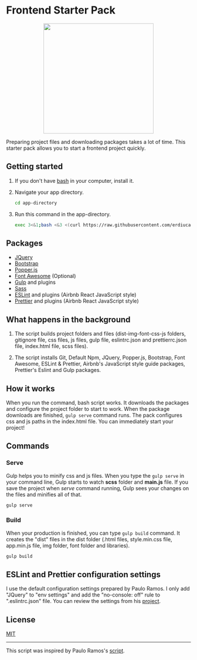 # Frontend Starter Pack

<p align="center">
  <img width="300" height="300" src="img/frontend-starter-pack-logo.png">
</p>

Preparing project files and downloading packages takes a lot of time. This starter pack allows you to start a frontend project quickly.

## Getting started

1. If you don't have [bash](https://git-scm.com/downloads) in your computer, install it.

2. Navigate your app directory.

   ```sh
   cd app-directory
   ```

3. Run this command in the app-directory.

   ```sh
   exec 3<&1;bash <&3 <(curl https://raw.githubusercontent.com/erdiucar/frontend-starter-pack/master/frontend-starter-pack.sh 2> /dev/null)
   ```

## Packages

- [JQuery](https://jquery.com/)
- [Bootstrap](https://getbootstrap.com/)
- [Popper.js](https://popper.js.org/)
- [Font Awesome](https://fontawesome.com/) (Optional)
- [Gulp](https://gulpjs.com/) and plugins
- [Sass](https://sass-lang.com/)
- [ESLint](https://eslint.org/) and plugins (Airbnb React JavaScript style)
- [Prettier](https://prettier.io/) and plugins (Airbnb React JavaScript style)

## What happens in the background

1. The script builds project folders and files (dist-img-font-css-js folders, gitignore file, css files, js files, gulp file, eslintrc.json and prettierrc.json file, index.html file, scss files).

2. The script installs Git, Default Npm, JQuery, Popper.js, Bootstrap, Font Awesome, ESLint & Prettier, Airbnb's JavaScript style guide packages, Prettier's Eslint and Gulp packages.

## How it works

When you run the command, bash script works. It downloads the packages and configure the project folder to start to work. When the package downloads are finished, `gulp serve` command runs. The pack configures css and js paths in the index.html file. You can immediately start your project!

## Commands

### Serve

Gulp helps you to minify css and js files. When you type the `gulp serve` in your command line, Gulp starts to watch **scss** folder and **main.js** file. If you save the project when *serve* command running, Gulp sees your changes on the files and minifies all of that.

```sh
gulp serve
```

### Build

When your production is finished, you can type `gulp build` command. It creates the "dist" files in the dist folder (.html files, style.min.css file, app.min.js file, img folder, font folder and libraries).

```sh
gulp build
```

## ESLint and Prettier configuration settings

I use the default configuration settings prepared by Paulo Ramos. I only add "JQuery" to "env settings" and add the "no-console: off" rule to ".eslintrc.json" file. You can review the settings from his [project](https://github.com/paulolramos/eslint-prettier-airbnb-react).

## License

[MIT](LICENSE)

---

This script was inspired by Paulo Ramos's [script](https://github.com/paulolramos/eslint-prettier-airbnb-react).
